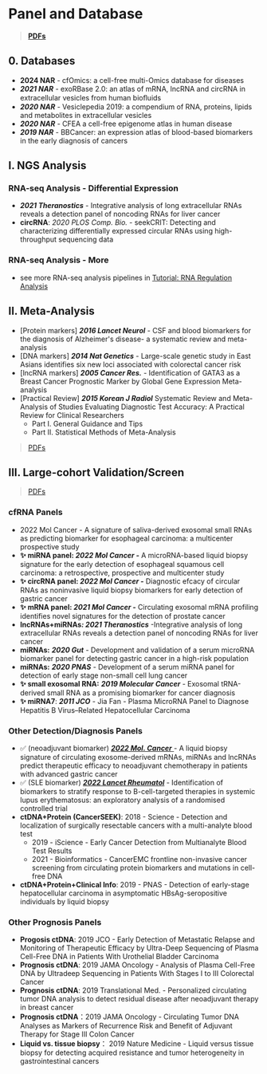 # Panel and Database

> [**PDFs**](https://cloud.tsinghua.edu.cn/d/07d2b19d6b284ebea5ea/?p=%2F1.%20Precision%20Medicine\&mode=list)

## 0. Databases

* **2024 NAR** - cfOmics: a cell-free multi-Omics database for diseases
* _**2021 NAR**_ - exoRBase 2.0: an atlas of mRNA, lncRNA and circRNA in extracellular vesicles from human bioﬂuids
* _**2020 NAR**_ - Vesiclepedia 2019: a compendium of RNA, proteins, lipids and metabolites in extracellular vesicles
* _**2020 NAR**_ - CFEA a cell-free epigenome atlas in human disease
* _**2019 NAR**_ - BBCancer: an expression atlas of blood-based biomarkers in the early diagnosis of cancers

## I. NGS Analysis

### **RNA-seq Analysis - Differential Expression**

* _**2021 Theranostics**_ - Integrative analysis of long extracellular RNAs reveals a detection panel of noncoding RNAs for liver cancer
* **circRNA**: _2020 PLOS Comp. Bio._ - seekCRIT: Detecting and characterizing differentially expressed circular RNAs using high-throughput sequencing data

### **RNA-seq Analysis - More**

* see more RNA-seq analysis pipelines in [Tutorial: RNA Regulation Analysis](https://lulab2.gitbook.io/teaching/part-iii.-ngs-data-analyses/6.rna-regulation-analyses)

## **II. Meta-Analysis**

* \[Protein markers] _**2016 Lancet Neurol**_ - CSF and blood biomarkers for the diagnosis of Alzheimer's disease- a systematic review and meta-analysis
* \[DNA markers] _**2014 Nat Genetics**_ - Large-scale genetic study in East Asians identifies six new loci associated with colorectal cancer risk
* \[lncRNA markers] _**2005 Cancer Res.**_ - Identification of GATA3 as a Breast Cancer Prognostic Marker by Global Gene Expression Meta-analysis
* \[Practical Review] _**2015 Korean J Radiol**_ Systematic Review and Meta-Analysis of Studies Evaluating Diagnostic Test Accuracy: A Practical Review for Clinical Researchers
  * Part I. General Guidance and Tips
  * Part II. Statistical Methods of Meta-Analysis

> [PDFs](https://cloud.tsinghua.edu.cn/d/f72ee6992a1e4ec78044/?p=%2FBiomarker%20Panel%2FMeta-analysis\&mode=list)

## III. Large-cohort Validation/Screen

> [PDFs](https://cloud.tsinghua.edu.cn/d/f72ee6992a1e4ec78044/?p=%2FBiomarker%20Panel%2FLarge-cohort%20Validation\&mode=list)

### cfRNA Panels

* 2022 Mol Cancer - A signature of saliva-derived exosomal small RNAs as predicting biomarker for esophageal carcinoma: a multicenter prospective study
* **✨ miRNA panel:&#x20;**_**2022 Mol Cancer -**_ A microRNA-based liquid biopsy signature for the early detection of esophageal squamous cell carcinoma: a retrospective, prospective and multicenter study
* **✨ circRNA  panel:&#x20;**_**2022 Mol Cancer -**_ Diagnostic efcacy of circular RNAs as noninvasive liquid biopsy biomarkers for early detection of gastric cancer
* **✨ mRNA panel:&#x20;**_**2021 Mol Cancer -**_ Circulating exosomal mRNA profiling identifies novel signatures for the detection of prostate cancer
* **lncRNAs+miRNAs**_**: 2021 Theranostics**_ -Integrative analysis of long extracellular RNAs reveals a detection panel of noncoding RNAs for liver cancer
* **miRNAs:** _**2020 Gut**_ - Development and validation of a serum microRNA biomarker panel for detecting gastric cancer in a high-risk population
* **miRNAs:** _**2020 PNAS**_ - Development of a serum miRNA panel for detection of early stage non-small cell lung cancer
* **✨ small exosomal RNA:** _**2019 Molecular Cancer**_ - Exosomal tRNA-derived small RNA as a promising biomarker for cancer diagnosis
* **✨ miRNA7**: _**2011 JCO**_ - Jia Fan - Plasma MicroRNA Panel to Diagnose Hepatitis B Virus–Related Hepatocellular Carcinoma

### Other Detection/Diagnosis Panels

* ✅ (neoadjuvant biomarker) [_**2022 Mol. Cancer**_ ](https://doi.org/10.1186/s12943-022-01684-9)- A liquid biopsy signature of circulating exosome-derived mRNAs, miRNAs and lncRNAs predict therapeutic efficacy to neoadjuvant chemotherapy in patients with advanced gastric cancer
* ✅ (SLE biomarker) [_**2022 Lancet Rheumatol**_](https://www.sciencedirect.com/science/article/pii/S2665991322003320?via%3Dihub) - Identification of biomarkers to stratify response to B-cell-targeted therapies in systemic lupus erythematosus: an exploratory analysis of a randomised controlled trial
* **ctDNA+Protein (CancerSEEK)**: 2018 - Science - Detection and localization of surgically resectable cancers with a multi-analyte blood test
  * 2019 - iScience - Early Cancer Detection from Multianalyte Blood Test Results
  * 2021 - Bioinformatics - CancerEMC frontline non-invasive cancer screening from circulating protein biomarkers and mutations in cell-free DNA
* **ctDNA+Protein+Clinical Info**: 2019 - PNAS - Detection of early-stage hepatocellular carcinoma in asymptomatic HBsAg-seropositive individuals by liquid biopsy

### Other Prognosis Panels

* **Progosis ctDNA**: 2019 JCO - Early Detection of Metastatic Relapse and Monitoring of Therapeutic Efficacy by Ultra-Deep Sequencing of Plasma Cell-Free DNA in Patients With Urothelial Bladder Carcinoma
* **Prognosis ctDNA**: 2019 JAMA Oncology - Analysis of Plasma Cell-Free DNA by Ultradeep Sequencing in Patients With Stages I to III Colorectal Cancer
* **Prognosis ctDNA**: 2019 Translational Med. - Personalized circulating tumor DNA analysis to detect residual disease after neoadjuvant therapy in breast cancer
* **Prognosis ctDNA**：2019 JAMA Oncology - Circulating Tumor DNA Analyses as Markers of Recurrence Risk and Benefit of Adjuvant Therapy for Stage III Colon Cancer
* **Liquid vs. tissue biopsy**： 2019 Nature Medicine - Liquid versus tissue biopsy for detecting acquired resistance and tumor heterogeneity in gastrointestinal cancers
